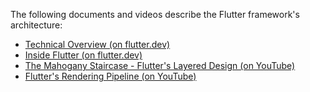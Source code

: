 The following documents and videos describe the Flutter framework's
architecture:

- [Technical Overview (on flutter.dev)](https://flutter.dev/docs/resources/technical-overview)
- [Inside Flutter (on flutter.dev)](https://flutter.dev/docs/resources/inside-flutter)
- [The Mahogany Staircase - Flutter's Layered Design (on YouTube)](https://www.youtube.com/watch?v=dkyY9WCGMi0)
- [Flutter's Rendering Pipeline (on YouTube)](https://www.youtube.com/watch?v=UUfXWzp0-DU)
